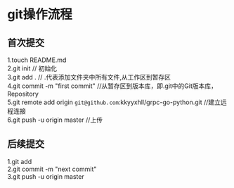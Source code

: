 # git操作流程  

## 首次提交  

1.touch README.md  
2.git init  // 初始化  
3.git add . // .代表添加文件夹中所有文件,从工作区到暂存区  
4.git commit -m "first commit"  //从暂存区到版本库，即.git中的Git版本库，Repository  
5.git remote add origin `git@github.com`:kkyyxhll/grpc-go-python.git //建立远程连接  
6.git push -u origin master //上传  

## 后续提交  

1.git add  
2.git commit -m "next commit"  
3.git push -u origin master
  
